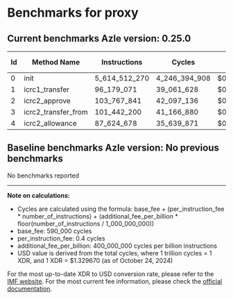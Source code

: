 # Benchmarks for proxy

## Current benchmarks Azle version: 0.25.0

| Id  | Method Name         | Instructions  | Cycles        | USD           | USD/Million Calls |
| --- | ------------------- | ------------- | ------------- | ------------- | ----------------- |
| 0   | init                | 5_614_512_270 | 4_246_394_908 | $0.0056463039 | $5_646.30         |
| 1   | icrc1_transfer      | 96_179_071    | 39_061_628    | $0.0000519391 | $51.93            |
| 2   | icrc2_approve       | 103_767_841   | 42_097_136    | $0.0000559753 | $55.97            |
| 3   | icrc2_transfer_from | 101_442_200   | 41_166_880    | $0.0000547384 | $54.73            |
| 4   | icrc2_allowance     | 87_624_678    | 35_639_871    | $0.0000473893 | $47.38            |

## Baseline benchmarks Azle version: No previous benchmarks

No benchmarks reported

---

**Note on calculations:**

- Cycles are calculated using the formula: base_fee + (per_instruction_fee \* number_of_instructions) + (additional_fee_per_billion \* floor(number_of_instructions / 1_000_000_000))
- base_fee: 590_000 cycles
- per_instruction_fee: 0.4 cycles
- additional_fee_per_billion: 400_000_000 cycles per billion instructions
- USD value is derived from the total cycles, where 1 trillion cycles = 1 XDR, and 1 XDR = $1.329670 (as of October 24, 2024)

For the most up-to-date XDR to USD conversion rate, please refer to the [IMF website](https://www.imf.org/external/np/fin/data/rms_sdrv.aspx).
For the most current fee information, please check the [official documentation](https://internetcomputer.org/docs/current/developer-docs/gas-cost#execution).
